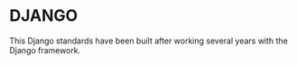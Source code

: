 DJANGO
======

This Django standards have been built after working several years with the
Django framework.
